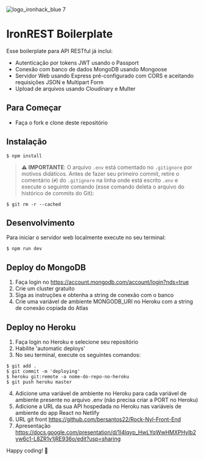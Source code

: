 ![logo_ironhack_blue 7](https://user-images.githubusercontent.com/23629340/40541063-a07a0a8a-601a-11e8-91b5-2f13e4e6b441.png)

# IronREST Boilerplate

Esse boilerplate para API RESTful já inclui:

- Autenticação por tokens JWT usando o Passport
- Conexão com banco de dados MongoDB usando Mongoose
- Servidor Web usando Express pré-configurado com CORS e aceitando requisições JSON e Multipart Form
- Upload de arquivos usando Cloudinary e Multer

## Para Começar

- Faça o fork e clone deste repositório

## Instalação

```shell
$ npm install
```

> :warning: **IMPORTANTE**: O arquivo `.env` está comentado no `.gitignore` por motivos didáticos. Antes de fazer seu primeiro commit, retire o comentário (`#`) do `.gitignore` na linha onde está escrito `.env` e execute o seguinte comando (esse comando deleta o arquivo do histórico de commits do Git):

```shell
$ git rm -r --cached
```

## Desenvolvimento

Para iniciar o servidor web localmente execute no seu terminal:

```shell
$ npm run dev
```

## Deploy do MongoDB

1. Faça login no https://account.mongodb.com/account/login?nds=true
2. Crie um cluster gratuito
3. Siga as instruções e obtenha a string de conexão com o banco
4. Crie uma variável de ambiente MONGODB_URI no Heroku com a string de conexão copiada do Atlas

## Deploy no Heroku

1. Faça login no Heroku e selecione seu repositório
2. Habilite 'automatic deploys'
3. No seu terminal, execute os seguintes comandos:

```shell
$ git add .
$ git commit -m 'deploying'
$ heroku git:remote -a nome-do-repo-no-heroku
$ git push heroku master
```

4. Adicione uma variável de ambiente no Heroku para cada variável de ambiente presente no arquivo .env (não precisa criar a PORT no Heroku)
5. Adicione a URL da sua API hospedada no Heroku nas variáveis de ambiente do app React no Netlify
6. URL git front https://github.com/bersantos22/Rock-Nyl-Front-End
7. Apresentação https://docs.google.com/presentation/d/1I4lqyp_HwLYqWwHMXPHylb2yw6c1-L8ZR1v1jRE936o/edit?usp=sharing


Happy coding! 💙

